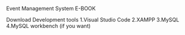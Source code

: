 Event Management System E-BOOK

Download Development tools 1.Visual Studio Code 2.XAMPP 3.MySQL 4.MySQL workbench (if you want)
